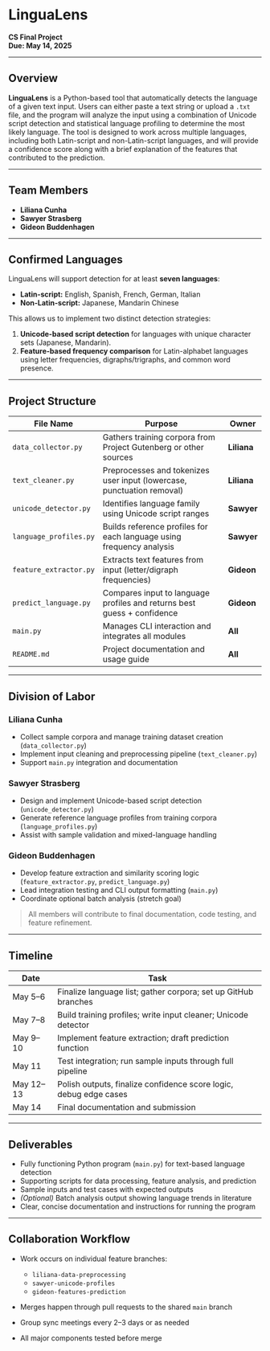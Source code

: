 # LinguaLens

**CS Final Project**  
**Due: May 14, 2025**

---

## Overview  
**LinguaLens** is a Python-based tool that automatically detects the language of a given text input. Users can either paste a text string or upload a `.txt` file, and the program will analyze the input using a combination of Unicode script detection and statistical language profiling to determine the most likely language. The tool is designed to work across multiple languages, including both Latin-script and non-Latin-script languages, and will provide a confidence score along with a brief explanation of the features that contributed to the prediction.

---

## Team Members  
- **Liliana Cunha**  
- **Sawyer Strasberg**  
- **Gideon Buddenhagen**

---

## Confirmed Languages  
LinguaLens will support detection for at least **seven languages**:  
- **Latin-script:** English, Spanish, French, German, Italian  
- **Non-Latin-script:** Japanese, Mandarin Chinese  

This allows us to implement two distinct detection strategies:
1. **Unicode-based script detection** for languages with unique character sets (Japanese, Mandarin).
2. **Feature-based frequency comparison** for Latin-alphabet languages using letter frequencies, digraphs/trigraphs, and common word presence.

---

## Project Structure  

| File Name              | Purpose                                                                 | Owner               |
|------------------------|-------------------------------------------------------------------------|---------------------|
| `data_collector.py`    | Gathers training corpora from Project Gutenberg or other sources        | **Liliana**         |
| `text_cleaner.py`      | Preprocesses and tokenizes user input (lowercase, punctuation removal)  | **Liliana**         |
| `unicode_detector.py`  | Identifies language family using Unicode script ranges                  | **Sawyer**          |
| `language_profiles.py` | Builds reference profiles for each language using frequency analysis     | **Sawyer**          |
| `feature_extractor.py` | Extracts text features from input (letter/digraph frequencies)          | **Gideon**          |
| `predict_language.py`  | Compares input to language profiles and returns best guess + confidence | **Gideon**          |
| `main.py`              | Manages CLI interaction and integrates all modules                      | **All**             |
| `README.md`            | Project documentation and usage guide                                   | **All**             |

---

## Division of Labor

### Liliana Cunha
- Collect sample corpora and manage training dataset creation (`data_collector.py`)
- Implement input cleaning and preprocessing pipeline (`text_cleaner.py`)
- Support `main.py` integration and documentation

### Sawyer Strasberg
- Design and implement Unicode-based script detection (`unicode_detector.py`)
- Generate reference language profiles from training corpora (`language_profiles.py`)
- Assist with sample validation and mixed-language handling

### Gideon Buddenhagen
- Develop feature extraction and similarity scoring logic (`feature_extractor.py`, `predict_language.py`)
- Lead integration testing and CLI output formatting (`main.py`)
- Coordinate optional batch analysis (stretch goal)

> All members will contribute to final documentation, code testing, and feature refinement.

---

## Timeline

| Date        | Task                                                             |
|-------------|------------------------------------------------------------------|
| May 5–6     | Finalize language list; gather corpora; set up GitHub branches   |
| May 7–8     | Build training profiles; write input cleaner; Unicode detector   |
| May 9–10    | Implement feature extraction; draft prediction function          |
| May 11      | Test integration; run sample inputs through full pipeline        |
| May 12–13   | Polish outputs, finalize confidence score logic, debug edge cases|
| May 14      | Final documentation and submission                               |

---

## Deliverables

- Fully functioning Python program (`main.py`) for text-based language detection
- Supporting scripts for data processing, feature analysis, and prediction
- Sample inputs and test cases with expected outputs
- *(Optional)* Batch analysis output showing language trends in literature
- Clear, concise documentation and instructions for running the program

---

## Collaboration Workflow

- Work occurs on individual feature branches:
  - `liliana-data-preprocessing`
  - `sawyer-unicode-profiles`
  - `gideon-features-prediction`

- Merges happen through pull requests to the shared `main` branch  
- Group sync meetings every 2–3 days or as needed  
- All major components tested before merge
